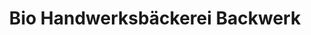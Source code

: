---
title: "Bio Handwerksbäckerei Backwerk"
url: /hannover/bio-handwerksbaeckerei-backwerk/
shop: Bäckerei
---